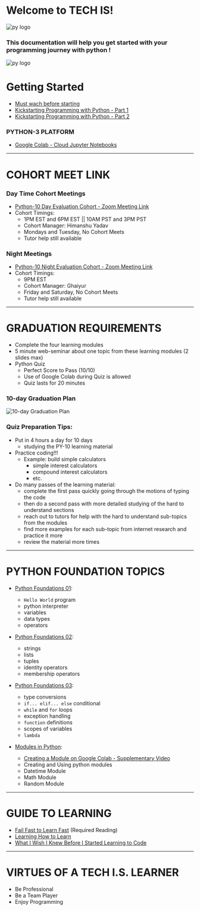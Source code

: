 # Welcome to TECH IS!

![py logo](https://raw.githubusercontent.com/Tech-i-s/techis-python-probation/main/techis_logo.jpg)


### This documentation will help you get started with your programming journey with python !


![py logo](https://user-images.githubusercontent.com/67789350/114799843-37296300-9db6-11eb-9053-7baea859afba.png)

# Getting Started
- [Must wach before starting](https://drive.google.com/file/d/1S4vmKoR2z0kB7KGgI2eU59JpVoRhKSCx/view)
- [Kickstarting Programming with Python - Part 1](https://youtu.be/tVDSnkXh84g)
- [Kickstarting Programming with Python - Part 2](https://youtu.be/8g0FUtxGZJs)
### PYTHON-3 PLATFORM

- [Google Colab - Cloud Jupyter Notebooks](https://colab.research.google.com)


***


# COHORT MEET LINK

### Day Time Cohort Meetings
- [Python-10 Day Evaluation Cohort - Zoom Meeting Link](https://zoom.us/j/96128675280?pwd=K0ZhL0RCOWdCK2xRaHZaVjNLMmdHZz09)
- Cohort Timings:
  - 1PM EST and 6PM EST || 10AM PST and 3PM PST
  - Cohort Manager: Himanshu Yadav
  - Mondays and Tuesday, No Cohort Meets
  - Tutor help still available
  
### Night Meetings
- [Python-10 Night Evaluation Cohort - Zoom Meeting Link](https://zoom.us/j/98567537762?pwd=TkxQcWFtbm5mbmdVbVJxTW9QNmNIQT09)
- Cohort Timings: 
  - 9PM EST
  - Cohort Manager: Ghaiyur
  - Friday and Saturday, No Cohort Meets
  - Tutor help still available

***

# GRADUATION REQUIREMENTS

- Complete the four learning modules
- 5 minute web-seminar about one topic from these learning modules (2 slides max)
- Python Quiz 
  - Perfect Score to Pass (10/10)
  - Use of Google Colab during Quiz is allowed
  - Quiz lasts for 20 minutes


### 10-day Graduation Plan

![10-day Graduation Plan](https://i.imgur.com/C9se1Vu.png)

### Quiz Preparation Tips:
- Put in 4 hours a day for 10 days 
  - studying the PY-10 learning material
- Practice coding!!!
  - Example: build simple calculators 
    - simple interest calculators 
    - compound interest calculators 
    - etc.
- Do many passes of the learning material:
  - complete the first pass quickly going through the motions of typing the code
  - then do a second pass with more detailed studying of the hard to understand sections
  - reach out to tutors for help with the hard to understand sub-topics from the modules
  - find more examples for each sub-topic from internet research and practice it more 
  - review the material more times 

***

# PYTHON FOUNDATION TOPICS

- [Python Foundations 01](https://github.com/Tech-i-s/python-10/blob/main/Step_1_1a_Python_Foundations_01.ipynb):
  - `Hello World` program
  - python interpreter
  - variables
  - data types
  - operators

- [Python Foundations 02](https://github.com/Tech-i-s/python-10/blob/main/Step_1_1b_Python_Foundations_02.ipynb):
  - strings
  - lists
  - tuples
  - identity operators 
  - membership operators

- [Python Foundations 03](https://github.com/Tech-i-s/python-10/blob/main/Step_1_1c_Python_Foundations_03.ipynb):
  - type conversions 
  - `if... elif... else` conditional 
  - `while` and `for` loops
  - exception handling
  - `function` definitions
  - scopes of variables 
  - `lambda`
  
- [Modules in Python](https://github.com/Tech-i-s/python-10/blob/main/Step_1_1d_Modules_in_Python.ipynb):
  - [Creating a Module on Google Colab - Supplementary Video](https://youtu.be/CEIUuXjmNb4) 
  - Creating and Using python modules
  - Datetime Module
  - Math Module
  - Random Module


***

# GUIDE TO LEARNING

- [Fail Fast to Learn Fast](https://www.lifehack.org/851912/fail-fast) (Required Reading)
- [Learning How to Learn](https://beta.cent.co/+m73icb)
- [What I Wish I Knew Before I Started Learning to Code](https://www.freecodecamp.org/news/what-i-wish-i-knew-before-i-started-learning-to-code/)

***

# VIRTUES OF A TECH I.S. LEARNER

- Be Professional 
- Be a Team Player
- Enjoy Programming



